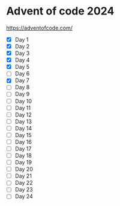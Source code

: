 # Advent of code 2024
https://adventofcode.com/
- [X] Day 1
- [X] Day 2
- [X] Day 3
- [X] Day 4
- [X] Day 5
- [ ] Day 6
- [X] Day 7
- [ ] Day 8
- [ ] Day 9
- [ ] Day 10
- [ ] Day 11
- [ ] Day 12
- [ ] Day 13
- [ ] Day 14
- [ ] Day 15
- [ ] Day 16
- [ ] Day 17
- [ ] Day 18
- [ ] Day 19
- [ ] Day 20
- [ ] Day 21
- [ ] Day 22
- [ ] Day 23
- [ ] Day 24
